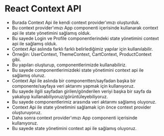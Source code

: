# React Context API

- Burada Context Api ile kendi context provider'ımızı oluşturduk.
- Bu context provider'ımızı App componenti içerisinde kullanarak context api ile state yönetimini sağlamış olduk.
- Bu sayede Login ve Profile componentlerindeki state yönetimini context api ile sağlamış olduk.
- Context Api aslında farklı farklı belirlediğimiz yapılar için kullanılabilir.
- Örneğin: UserContext, ThemeContext, CartContext, ProductContext gibi.
- Bu yapıları oluşturup, componentlerimizde kullanabiliriz.
- Bu sayede componentlerimizdeki state yönetimini context api ile sağlamış oluruz.
- Context Api ile aslında bir componentten/sayfadan başka bir componente/sayfaya veri aktarımı yapmak için kullanıyoruz.
- Bu sayede ilgili sayfadan girilen/gönderilen veriyi başka bir sayfa da yakalıyıp kullanabiliyoruz/görüntüleyebiliyoruz.
- Bu sayede componentlerimiz arasında veri aktarımı sağlamış oluyoruz.
- Context Api ile state yönetimini sağlamak için önce context provider oluşturuyoruz.
- Daha sonra context provider'ımızı App componenti içerisinde kullanıyoruz.
- Bu sayede state yönetimini context api ile sağlamış oluyoruz. 
